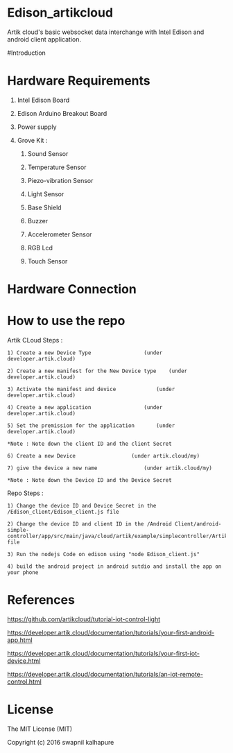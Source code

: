 # Edison_artikcloud

Artik cloud's basic websocket data interchange with Intel Edison and android client application.

#Introduction 


# Hardware Requirements 

1) Intel Edison Board

2) Edison Arduino Breakout Board

3) Power supply 

4) Grove Kit : 

	1) Sound Sensor

	2) Temperature Sensor

	3) Piezo-vibration Sensor

	4) Light Sensor

	5) Base Shield

	6) Buzzer 

	7) Accelerometer Sensor

	8) RGB Lcd 

	9) Touch Sensor

# Hardware Connection 


# How to use the repo


Artik CLoud Steps :

	1) Create a new Device Type 				(under developer.artik.cloud)

	2) Create a new manifest for the New Device type 	(under developer.artik.cloud)

	3) Activate the manifest and device 			(under developer.artik.cloud)

	4) Create a new application 				(under developer.artik.cloud)

	5) Set the premission for the application		(under developer.artik.cloud)

	*Note : Note down the client ID and the client Secret

	6) Create a new Device 					(under artik.cloud/my)

	7) give the device a new name 				(under artik.cloud/my)

	*Note : Note down the Device ID and the Device Secret

Repo Steps  :

	1) Change the device ID and Device Secret in the /Edison_client/Edison_client.js file 

	2) Change the device ID and client ID in the /Android Client/android-simple-controller/app/src/main/java/cloud/artik/example/simplecontroller/ArtikCloudSession.java file 

	3) Run the nodejs Code on edison using "node Edison_client.js"

	4) build the android project in android sutdio and install the app on your phone

	
# References 


https://github.com/artikcloud/tutorial-iot-control-light

https://developer.artik.cloud/documentation/tutorials/your-first-android-app.html

https://developer.artik.cloud/documentation/tutorials/your-first-iot-device.html

https://developer.artik.cloud/documentation/tutorials/an-iot-remote-control.html

# License


The MIT License (MIT)

Copyright (c) 2016 swapnil kalhapure

